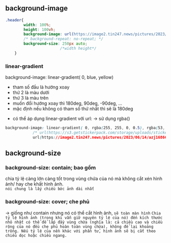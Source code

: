 ## background-image
```css
.header{
        width: 100%;
        height: 100vh;
        background-image: url(https://image2.tin247.news/pictures/2023/06/14/azj1686688230.jpg);
        /* background-repeat: no-repeat; */
        background-size: 250px auto;
                        /*width height*/
    }
```

### linear-gradient

background-image: linear-gradient( 0, blue, yellow)  
- tham số đầu là hướng xoay
- thứ 2 là màu dưới
- thứ 3 là màu trên
- muốn đổi hướng xoay thì 180deg, 90deg, -90deg, ...
- mặc định nếu không có tham số thứ nhất thì sẽ là 180deg

* có thể áp dụng linear-gradient với url: -> sử dụng rgba()
```css
background-image: linear-gradient( 0, rgba(255, 255, 0, 0.5), rgba(53, 77, 211, 0.54)),
            /* url(https://s3.getstickerpack.com/storage/uploads/sticker-pack/han-hyo-joo/sticker_10.png?aef76da60ed39ce78a5224e6f0ba9fc0&d=200x200) , */
            url(https://image2.tin247.news/pictures/2023/06/14/azj1686688230.jpg);
``` 

## background-size
### background-size: contain; bao gồm
chia tỷ lệ càng lớn càng tốt trong vùng chứa của nó mà không cắt xén hình ảnh/ hay che khất hình ảnh.  
`nói chung là lấy chiều bức ảnh dài nhất` 
### background-size: cover; che phủ
-> giống như contain nhưng nó có thể cắt hình ảnh, `sẽ toàn màn hình`
`
Chia tỷ lệ hình ảnh (trong khi vẫn giữ nguyên tỷ lệ của nó) đến kích thước nhỏ nhất có thể để lấp đầy vùng chứa (nghĩa là: cả chiều cao và chiều rộng của nó đều che phủ hoàn toàn vùng chứa), không để lại khoảng trống. Nếu tỷ lệ của nền khác với phần tử, hình ảnh sẽ bị cắt theo chiều dọc hoặc chiều ngang.
`